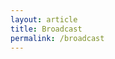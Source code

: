 ```yaml
---
layout: article
title: Broadcast
permalink: /broadcast
---
```

<head> 
  <script type="text/javascript" src="//player.wowza.com/player/latest/wowzaplayer.min.js"></script> 
</head>
<body> 
  <div id="playerElement" style="width:100%; height:0; padding:0 0 56.25% 0"></div> 
  <script type="text/javascript">
  WowzaPlayer.create("playerElement",
      {
      "license":"PLAY2-6rcFk-h6Xpx-mrnGu-yxGn8-BVaRc",
      "sources":[{
      "sourceURL":"http://205.123.31.30:1935/live/Channel01/playlist.m3u8?DVR"
      },
      {
      "sourceURL":""
      }],
      "title":"KAPS News Broadcast",
      "description":"",
      "autoPlay":true,
      "mute":false,
      "volume":75
      }
  );
  </script>
</body>
